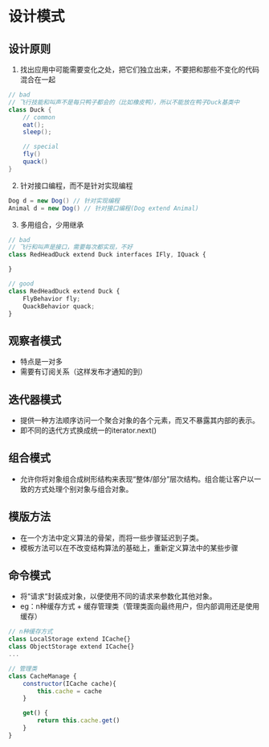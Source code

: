 # 设计模式

## 设计原则

1. 找出应用中可能需要变化之处，把它们独立出来，不要把和那些不变化的代码混合在一起

``` java
// bad
// 飞行技能和叫声不是每只鸭子都会的（比如橡皮鸭），所以不能放在鸭子Duck基类中
class Duck {
    // common
    eat();
    sleep();

    // special
    fly()
    quack()
}
```

2. 针对接口编程，而不是针对实现编程

``` java
Dog d = new Dog() // 针对实现编程
Animal d = new Dog() // 针对接口编程(Dog extend Animal)
```

3. 多用组合，少用继承

``` js
// bad
// 飞行和叫声是接口，需要每次都实现，不好
class RedHeadDuck extend Duck interfaces IFly, IQuack {

}

// good
class RedHeadDuck extend Duck {
    FlyBehavior fly;
    QuackBehavior quack;
}
```

## 观察者模式
* 特点是一对多
* 需要有订阅关系（这样发布才通知的到）

## 迭代器模式
* 提供一种方法顺序访问一个聚合对象的各个元素，而又不暴露其内部的表示。
* 即不同的迭代方式换成统一的iterator.next()

## 组合模式
* 允许你将对象组合成树形结构来表现“整体/部分”层次结构。组合能让客户以一致的方式处理个别对象与组合对象。

## 模版方法
* 在一个方法中定义算法的骨架，而将一些步骤延迟到子类。
* 模板方法可以在不改变结构算法的基础上，重新定义算法中的某些步骤

## 命令模式
* 将“请求“封装成对象，以便使用不同的请求来参数化其他对象。
* eg：n种缓存方式 + 缓存管理类（管理类面向最终用户，但内部调用还是使用缓存）

``` js
// n种缓存方式
class LocalStorage extend ICache{}
class ObjectStorage extend ICache{}
...

// 管理类
class CacheManage {
    constructor(ICache cache){
        this.cache = cache
    }

    get() {
        return this.cache.get()
    }
}

```